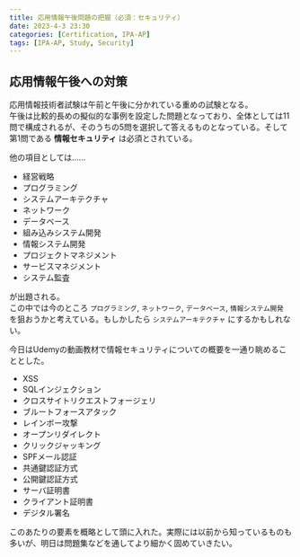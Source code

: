 ```yaml
---
title: 応用情報午後問題の把握（必須：セキュリティ）
date: 2023-4-3 23:30
categories: [Certification, IPA-AP]
tags: [IPA-AP, Study, Security]
---
```


## 応用情報午後への対策

応用情報技術者試験は午前と午後に分かれている重めの試験となる。  
午後は比較的長めの擬似的な事例を設定した問題となっており、全体としては11問で構成されるが、そのうちの5問を選択して答えるものとなっている。そして第1問である **情報セキュリティ** は必須とされている。  

他の項目としては……

- 経営戦略
- プログラミング
- システムアーキテクチャ
- ネットワーク
- データベース
- 組み込みシステム開発
- 情報システム開発
- プロジェクトマネジメント
- サービスマネジメント
- システム監査

が出題される。  
この中では今のところ `プログラミング`, `ネットワーク`, `データベース`, `情報システム開発` を狙おうかと考えている。もしかしたら `システムアーキテクチャ` にするかもしれない。

今日はUdemyの動画教材で情報セキュリティについての概要を一通り眺めることとした。

- XSS
- SQLインジェクション
- クロスサイトリクエストフォージェリ
- ブルートフォースアタック
- レインボー攻撃
- オープンリダイレクト
- クリックジャッキング
- SPFメール認証
- 共通鍵認証方式
- 公開鍵認証方式
- サーバ証明書
- クライアント証明書
- デジタル署名

このあたりの要素を概略として頭に入れた。実際には以前から知っているものも多いが、明日は問題集などを通してより細かく固めていきたい。